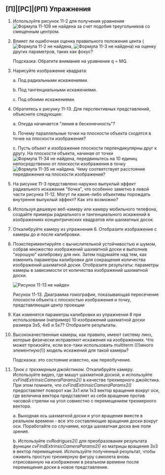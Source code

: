 ## [П]|[РС]|(РП) Упражнения

1. Используйте рисунок 11-2 для получения уравнения ![Формула 11-109 не найдена](Images/Frml_11_109.jpg) за счет подобия треугольников со смещенным центром.

2. Влияет ли ошибочная оценка правильного положения цента (![Формула 11-2 не найдена](Images/Frml_11_2.jpg), ![Формула 11-3 не найдена](Images/Frml_11_3.jpg)) на оценку других параметров, таких как фокус?
 	
    Подсказка: Обратите внимание на уравнение q = MQ.

3. Нарисуйте изображение квадрата:
    
    a. Под радиальными искажениями.

    b. Под тангенциальными искажениями.
    
    c. Под обоими искажениями.
    
4. Обратитесь к рисунку 11-13. Для перспективных представлений, объясните следующее:

    a. Откуда начинается "линия в бесконечность"?
    
    b. Почему параллельные точки на плоскости объекта сходятся в точке на плоскости изображения?
    
    c. Пусть объект и изображение плоскости перпендикулярны друг к другу. На плоскости объекта, начиная от точки ![Формула 11-34 не найдена](Images/Frml_11_34.jpg), передвиньтесь на 10 единиц непосредственно от плоскости изображения в точку ![Формула 11-35 не найдена](Images/Frml_11_35.jpg). Чему соответствует расстояние передвижения на плоскости изображения?

5. На рисунке 11-3 представлено наружно выпуклый эффект радиального искажения "бочка", что особенно заметно в левой части рисунка 11-12. Могут ли какие-либо объективы порождать внутренне выпуклый эффект? Как это возможно?

6. Используя дешевую веб-камеру или камеру мобильного телефона, создайте примеры радиального и тангенциального искажений в изображениях концентрических квадратов или шахматных досок.

7. Откалибруйте камеру из упражнения 6. Отобразите изображение с камеры до и после калибровки. 

8. Поэкспериментируйте с вычислительной устойчивостью и шумом, собрав множество изображений шахматной доски и выполнив "хорошую" калибровку для них. Затем подумайте над тем, как изменить параметры калибровки для сокращения количества изображений шахматной доски. Отобразите результаты: параметры камеры в зависимости от количества изображений шахматной доски.

    ![Рисунок 11-13 не найден](Images/Pic_11_13.jpg)

    Рисунок 11-13. Диаграмма гомографии, показывающая пересечение плоскости объекта с плоскостью изображения и точку, представляющая центр проекции

9. Как изменятся параметры калибровки из упражнения 8 при использовании (например) 10 изображений шахматной доски размера 3x5, 4x6 и 5x7? Отобразите результаты.

10. Высококачественные камеры, как правило, имеют систему линз, которые физически исправляют искажения на изображениях. Что может произойти, если все-таки использовать multiterm ((!)много элементную(!)) модель искажений для такой камеры?
    
    Подсказка: это состояние известно, как переобучение.

11. *Трюк с трехмерным джойстиком*. Откалибруйте камеру. Используйте видео, где машут шахматной доской, и используйте *cvFindExtrinsicCameraParams2()* в качестве трехмерного джойстика. При этом помните, что *cvFindExtrinsicCameraParams2()* предоставляет поворот как 3x1 или 1x3 вектор вращения вокруг оси, где величина вектора представляет из себя вращение против часовой стрелки на угол совместно с перемещением трехмерного вектора.

    a. Выходная ось шахматной доски и угол вращения вместе в реальном времени - все это составляющие вращения доски вокруг оси. Поработайте со случаями, когда шахматная доска вне поля зрения.
    
    b. Используйте *cvRodrigues2()* для преобразования результата функции *cvFindExtrinsicCameraParams2()* из матрицы вращения 3x3 в вектор перемещения. Используйте полученный результат, чтобы оживить простую трехмерную фигуру самолета вновь отрисованную на изображении в реальном времени после перемещения доски в новое представление.

